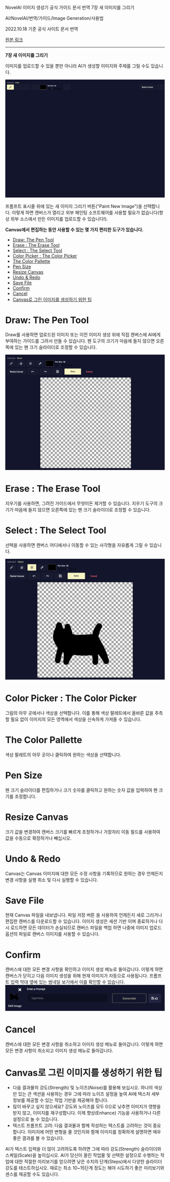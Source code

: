 NovelAI 이미지 생성기 공식 가이드 문서 번역 7장 새 이미지를 그리기

AI/NovelAI/번역/가이드/Image Generation/사용법

2022.10.18 기준 공식 사이트 문서 번역

[원본 링크](https://docs.novelai.net/)

---
**7장 새 이미지를 그리기**

이미지를 업로드할 수 있을 뿐만 아니라 AI가 생성할 이미지와 주제를 그릴 수도 있습니다.

![](2022-10-19-00-22-31.gif)

프롬프트 표시줄 위에 있는 새 이미지 그리기 버튼("Paint New Image")을 선택합니다. 이렇게 하면 캔버스가 열리고 외부 페인팅 소프트웨어를 사용할 필요가 없습니다(항상 외부 소스에서 만든 이미지를 업로드할 수 있습니다!).

**Canvas에서 편집하는 동안 사용할 수 있는 몇 가지 편리한 도구가 있습니다.**

- [Draw: The Pen Tool](#draw-the-pen-tool)
- [Erase : The Erase Tool](#erase--the-erase-tool)
- [Select : The Select Tool](#select--the-select-tool)
- [Color Picker : The Color Picker](#color-picker--the-color-picker)
- [The Color Pallette](#the-color-pallette)
- [Pen Size](#pen-size)
- [Resize Canvas](#resize-canvas)
- [Undo & Redo](#undo--redo)
- [Save File](#save-file)
- [Confirm](#confirm)
- [Cancel](#cancel)
- [Canvas로 그린 이미지를 생성하기 위한 팁](#canvas로-그린-이미지를-생성하기-위한-팁)


# Draw: The Pen Tool
Draw를 사용하면 업로드된 이미지 또는 이전 이미지 생성 위에 직접 캔버스에 AI에게 부여하는 가이드를 그려서 만들 수 있습니다. 펜 도구의 크기가 마음에 들지 않으면 오른쪽에 있는 펜 크기 슬라이더로 조정할 수 있습니다.

![](2022-10-19-00-52-08.gif)


# Erase : The Erase Tool
지우기를 사용하면, 그려진 가이드에서 무엇이든 제거할 수 있습니다. 지우기 도구의 크기가 마음에 들지 않으면 오른쪽에 있는 펜 크기 슬라이더로 조정할 수 있습니다.


# Select : The Select Tool
선택을 사용하면 캔버스 어디에서나 이동할 수 있는 사각형을 자유롭게 그릴 수 있습니다.

![](2022-10-19-00-52-49.gif)


# Color Picker : The Color Picker
그림의 아무 곳에서나 색상을 선택합니다. 이를 통해 색상 팔레트에서 올바른 값을 추측할 필요 없이 이미지의 모든 영역에서 색상을 신속하게 가져올 수 있습니다.


# The Color Pallette
색상 팔레트의 아무 곳이나 클릭하여 원하는 색상을 선택합니다.


# Pen Size
펜 크기 슬라이더를 편집하거나 크기 숫자를 클릭하고 원하는 숫자 값을 입력하여 펜 크기를 조정합니다.


# Resize Canvas
크기 값을 변경하여 캔버스 크기를 빠르게 조정하거나 가장자리 이동 필드를 사용하여 값을 수동으로 확장하거나 빼십시오.


# Undo & Redo
Canvas는 Canvas 이미지에 대한 모든 수정 사항을 기록하므로 원하는 경우 언제든지 변경 사항을 실행 취소 및 다시 실행할 수 있습니다.


# Save File
현재 Canvas 파일을 내보냅니다. 파일 저장 버튼 을 사용하여 언제든지 새로 그리거나 편집한 캔버스를 다운로드할 수 있습니다. 이미지 생성은 세션 기반 이며 종료하거나 다시 로드하면 모든 데이터가 손실되므로 캔버스 파일을 백업 하면 나중에 이미지 업로드 옵션의 파일로 캔버스 이미지를 사용할 수 있습니다.


# Confirm
캔버스에 대한 모든 변경 사항을 확인하고 이미지 생성 메뉴로 돌아갑니다. 이렇게 하면 캔버스가 닫히고 다음 이미지 생성을 위해 현재 이미지가 자동으로 사용됩니다. 프롬프트 입력 막대 옆에 있는 썸네일 보기에서 이를 확인할 수 있습니다.
![](2022-10-19-00-54-46.png)


# Cancel
캔버스에 대한 모든 변경 사항을 취소하고 이미지 생성 메뉴로 돌아갑니다. 이렇게 하면 모든 변경 사항이 취소되고 이미지 생성 메뉴로 돌아갑니다.


# Canvas로 그린 이미지를 생성하기 위한 팁

- 다음 결과물의 강도(Strength) 및 노이즈(Noise)를 활용해 보십시오. 하나의 색상만 있는 큰 섹션을 사용하는 경우 그에 따라 노이즈 설정을 높여 AI에 텍스처 세부 정보를 제공할 수 있는 작업 기반을 제공해야 합니다.
- 많이 바꾸고 싶지 않으세요? 강도와 노이즈를 모두 0으로 낮추면 이미지가 영향을 받지 않고, 이미지를 재구성합니다. 이제 향상(Enhance) 기능을 사용하거나 다른 설정으로 놀 수 있습니다.
- 텍스트 프롬프트 고려: 다음 결과물과 함께 작성하는 텍스트를 고려하는 것이 중요합니다. 이미지에 어떤 변형을 줄 것인지와 함께 이미지를 정확하게 설명하면 매우 좋은 결과를 볼 수 있습니다.

AI가 텍스트 입력을 더 많이 고려하도록 하려면 그에 따라 강도(Strength) 슬라이더와 스케일(Scale)을 높이십시오. AI가 당신이 올린 작업물 및 선택한 설정으로 수행하는 작업에 대한 적절한 미리보기를 얻으려면 낮은 수치의 단계(Steps)에서 다양한 슬라이더 강도를 테스트하십시오. 때로는 최소 10~15단계 정도는 해야 시도하기 좋은 미리보기와 센스를 제공할 수도 있습니다.

